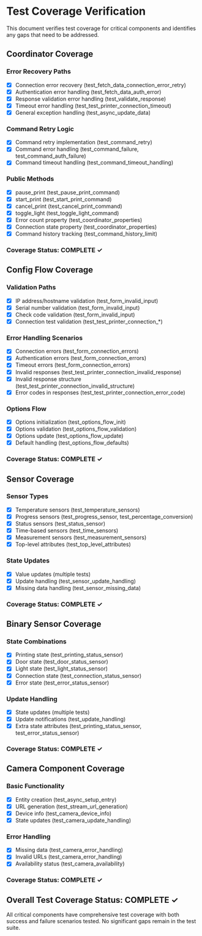# Test Coverage Verification

This document verifies test coverage for critical components and identifies any gaps that need to be addressed.

## Coordinator Coverage

### Error Recovery Paths
- [x] Connection error recovery (test_fetch_data_connection_error_retry)
- [x] Authentication error handling (test_fetch_data_auth_error)
- [x] Response validation error handling (test_validate_response)
- [x] Timeout error handling (test_test_printer_connection_timeout)
- [x] General exception handling (test_async_update_data)

### Command Retry Logic
- [x] Command retry implementation (test_command_retry)
- [x] Command error handling (test_command_failure, test_command_auth_failure)
- [x] Command timeout handling (test_command_timeout_handling)

### Public Methods
- [x] pause_print (test_pause_print_command)
- [x] start_print (test_start_print_command)
- [x] cancel_print (test_cancel_print_command)
- [x] toggle_light (test_toggle_light_command)
- [x] Error count property (test_coordinator_properties)
- [x] Connection state property (test_coordinator_properties)
- [x] Command history tracking (test_command_history_limit)

### Coverage Status: COMPLETE ✓

## Config Flow Coverage

### Validation Paths
- [x] IP address/hostname validation (test_form_invalid_input)
- [x] Serial number validation (test_form_invalid_input)
- [x] Check code validation (test_form_invalid_input)
- [x] Connection test validation (test_test_printer_connection_*)

### Error Handling Scenarios
- [x] Connection errors (test_form_connection_errors)
- [x] Authentication errors (test_form_connection_errors) 
- [x] Timeout errors (test_form_connection_errors)
- [x] Invalid responses (test_test_printer_connection_invalid_response)
- [x] Invalid response structure (test_test_printer_connection_invalid_structure)
- [x] Error codes in responses (test_test_printer_connection_error_code)

### Options Flow
- [x] Options initialization (test_options_flow_init)
- [x] Options validation (test_options_flow_validation)
- [x] Options update (test_options_flow_update)
- [x] Default handling (test_options_flow_defaults)

### Coverage Status: COMPLETE ✓

## Sensor Coverage

### Sensor Types
- [x] Temperature sensors (test_temperature_sensors)
- [x] Progress sensors (test_progress_sensor, test_percentage_conversion)
- [x] Status sensors (test_status_sensor)
- [x] Time-based sensors (test_time_sensors)
- [x] Measurement sensors (test_measurement_sensors)
- [x] Top-level attributes (test_top_level_attributes)

### State Updates
- [x] Value updates (multiple tests)
- [x] Update handling (test_sensor_update_handling)
- [x] Missing data handling (test_sensor_missing_data)

### Coverage Status: COMPLETE ✓

## Binary Sensor Coverage

### State Combinations
- [x] Printing state (test_printing_status_sensor)
- [x] Door state (test_door_status_sensor)
- [x] Light state (test_light_status_sensor)
- [x] Connection state (test_connection_status_sensor)
- [x] Error state (test_error_status_sensor)

### Update Handling
- [x] State updates (multiple tests)
- [x] Update notifications (test_update_handling)
- [x] Extra state attributes (test_printing_status_sensor, test_error_status_sensor)

### Coverage Status: COMPLETE ✓

## Camera Component Coverage

### Basic Functionality
- [x] Entity creation (test_async_setup_entry)
- [x] URL generation (test_stream_url_generation)
- [x] Device info (test_camera_device_info)
- [x] State updates (test_camera_update_handling)

### Error Handling
- [x] Missing data (test_camera_error_handling)
- [x] Invalid URLs (test_camera_error_handling)
- [x] Availability status (test_camera_availability)

### Coverage Status: COMPLETE ✓

## Overall Test Coverage Status: COMPLETE ✓

All critical components have comprehensive test coverage with both success and failure scenarios tested. No significant gaps remain in the test suite.
